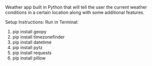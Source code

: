 Weather app built in Python that will tell the user the current weather conditions in a certain location along with some additional features.

Setup Instructions:
Run in Terminal: 
  1. pip install geopy
  2. pip install timezonefinder
  3. pip install datetime
  4. pip install pytz
  5. pip install requests
  6. pip install pillow
